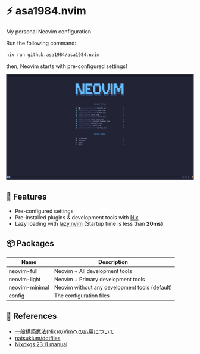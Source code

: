 # :zap: asa1984.nvim

My personal Neovim configuration.

Run the following command:

```bash
nix run github:asa1984/asa1984.nvim
```

then, Neovim starts with pre-configured settings!

![asa1984.nvim startup window](./_image/neovim_startup_widow.png)

## :rocket: Features

- Pre-configured settings
- Pre-installed plugins & development tools with [Nix](https://nixos.org/)
- Lazy loading with [lazy.nvim](https://github.com/folke/lazy.nvim) (Startup time is less than **20ms**)

## :package: Packages

| Name           | Description                                    |
| -------------- | ---------------------------------------------- |
| neovim-full    | Neovim + All development tools                 |
| neovim-light   | Neovim + Primary development tools             |
| neovim-minimal | Neovim without any development tools (default) |
| config         | The configuration files                        |

## :book: References

- [一般構築魔法(Nix)のVimへの応用について](https://zenn.dev/natsukium/articles/b4899d7b1e6a9a)
- [natsukium/dotfiles](https://github.com/natsukium/dotfiles)
- [Nixpkgs 23.11 manual](https://nixos.org/manual/nixpkgs/stable/)
